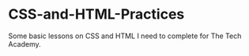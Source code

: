 # CSS-and-HTML-Practices
Some basic lessons on CSS and HTML I need to complete for The Tech Academy.

